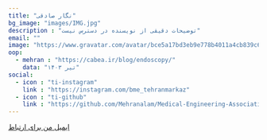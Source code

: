 ```yaml
---
title: "نگار صادقی"
bg_image: "images/IMG.jpg"
description : "توضیحات دقیقی از نویسنده در دسترس نیست"
email: ""
image: "https://www.gravatar.com/avatar/bce5a17bd3eb9e778b4011a4cb839c66?s=128&pg&d=identicon" 
oop:
  - mehran : "https://cabea.ir/blog/endoscopy/"
    data: "تیر ۱۴۰۳"
social:
  - icon : "ti-instagram"
    link : "https://instagram.com/bme_tehranmarkaz"
  - icon : "ti-github"
    link : "https://github.com/Mehranalam/Medical-Engineering-Association"
---
```





<p style="color: red;"><a href="mailto:negarsadeghi03@gmail.com">ایمیل من برای ارتباط</a></p>
